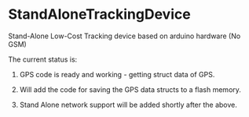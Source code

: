 # StandAloneTrackingDevice
Stand-Alone Low-Cost Tracking device based on arduino hardware (No GSM)

The current status is:

1. GPS code is ready and working - getting struct data of GPS.


2. Will add the code for saving the GPS data structs to a flash memory.


3. Stand Alone network support will be added shortly after the above.
